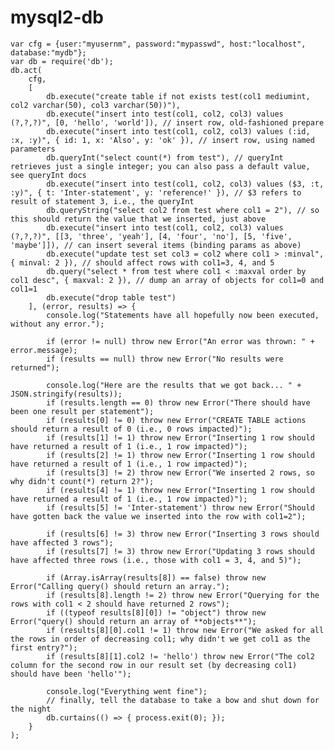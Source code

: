 # mysql2-db





	var cfg = {user:"myusernm", password:"mypasswd", host:"localhost", database:"mydb"};
	var db = require('db');
	db.act(
	    cfg,
	    [
	        db.execute("create table if not exists test(col1 mediumint, col2 varchar(50), col3 varchar(50))"),
	        db.execute("insert into test(col1, col2, col3) values (?,?,?)", [0, 'hello', 'world']), // insert row, old-fashioned prepare
	        db.execute("insert into test(col1, col2, col3) values (:id, :x, :y)", { id: 1, x: 'Also', y: 'ok' }), // insert row, using named parameters
	        db.queryInt("select count(*) from test"), // queryInt retrieves just a single integer; you can also pass a default value, see queryInt docs
	        db.execute("insert into test(col1, col2, col3) values ($3, :t, :y)", { t: 'Inter-statement', y: 'reference!' }), // $3 refers to result of statement 3, i.e., the queryInt
	        db.queryString("select col2 from test where col1 = 2"), // so this should return the value that we inserted, just above
	        db.execute("insert into test(col1, col2, col3) values (?,?,?)", [[3, 'three', 'yeah'], [4, 'four', 'no'], [5, 'five', 'maybe']]), // can insert several items (binding params as above)
	        db.execute("update test set col3 = col2 where col1 > :minval", { minval: 2 }), // should affect rows with col1=3, 4, and 5
	        db.query("select * from test where col1 < :maxval order by col1 desc", { maxval: 2 }), // dump an array of objects for col1=0 and col1=1
	        db.execute("drop table test")
	    ], (error, results) => {
	        console.log("Statements have all hopefully now been executed, without any error.");
	
	        if (error != null) throw new Error("An error was thrown: " + error.message);
	        if (results == null) throw new Error("No results were returned");
	
	        console.log("Here are the results that we got back... " + JSON.stringify(results));
	        if (results.length == 0) throw new Error("There should have been one result per statement");
	        if (results[0] != 0) throw new Error("CREATE TABLE actions should return a result of 0 (i.e., 0 rows impacted)");
	        if (results[1] != 1) throw new Error("Inserting 1 row should have returned a result of 1 (i.e., 1 row impacted)");
	        if (results[2] != 1) throw new Error("Inserting 1 row should have returned a result of 1 (i.e., 1 row impacted)");
	        if (results[3] != 2) throw new Error("We inserted 2 rows, so why didn't count(*) return 2?");
	        if (results[4] != 1) throw new Error("Inserting 1 row should have returned a result of 1 (i.e., 1 row impacted)");
	        if (results[5] != 'Inter-statement') throw new Error("Should have gotten back the value we inserted into the row with col1=2");
	
	        if (results[6] != 3) throw new Error("Inserting 3 rows should have affected 3 rows");
	        if (results[7] != 3) throw new Error("Updating 3 rows should have affected three rows (i.e., those with col1 = 3, 4, and 5)");
	
	        if (Array.isArray(results[8]) == false) throw new Error("Calling query() should return an array.");
	        if (results[8].length != 2) throw new Error("Querying for the rows with col1 < 2 should have returned 2 rows");
	        if ((typeof results[8][0]) != "object") throw new Error("query() should return an array of **objects**");
	        if (results[8][0].col1 != 1) throw new Error("We asked for all the rows in order of decreasing col1; why didn't we get col1 as the first entry?");
	        if (results[8][1].col2 != 'hello') throw new Error("The col2 column for the second row in our result set (by decreasing col1) should have been 'hello'");
	
	        console.log("Everything went fine");
	        // finally, tell the database to take a bow and shut down for the night
	        db.curtains(() => { process.exit(0); });
	    }
	);
	
	
	
